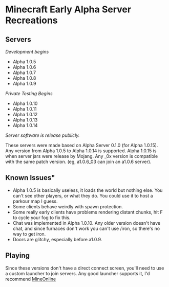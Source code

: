 # Minecraft Early Alpha Server Recreations
## Servers

*Development begins*
- Alpha 1.0.5
- Alpha 1.0.6
- Alpha 1.0.7
- Alpha 1.0.8
- Alpha 1.0.9

*Private Testing Begins*

- Alpha 1.0.10
- Alpha 1.0.11
- Alpha 1.0.12
- Alpha 1.0.13
- Alpha 1.0.14

*Server software is release publicly.*

These servers were made based on Alpha Server 0.1.0 (for Alpha 1.0.15).
Any version from Alpha 1.0.5 to Alpha 1.0.14 is supported.
Alpha 1.0.15 is when server jars were release by Mojang.
Any _0x version is compatible with the same patch version. (eg, a1.0.6_03 can join an a1.0.6 server).

## Known Issues"
- Alpha 1.0.5 is basically useless, it loads the world but nothing else. You can't see other players, or what they do. You could use it to host a parkour map I guess.
- Some clients behave weirdly with spawn protection.
- Some really early clients have problems rendering distant chunks, hit F to cycle your fog to fix this.
- Chat was implemented in Alpha 1.0.10. Any older version doesn't have chat, and since furnaces don't work you can't use /iron, so there's no way to get iron.
- Doors are glitchy, especially before a1.0.9.

## Playing
Since these versions don't have a direct connect screen, you'll need to use a custom launcher to join servers.
Any good launcher supports it, I'd recommend [MineOnline](https://mineonline.codie.gg/)
